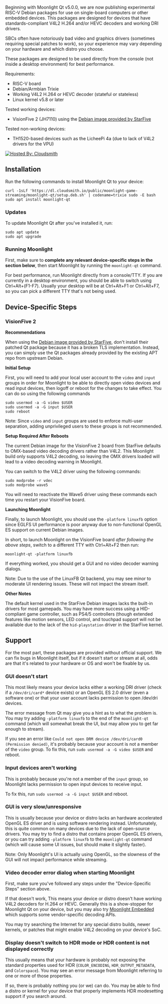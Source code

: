 Beginning with Moonlight Qt v5.0.0, we are now publishing experimental RISC-V Debian packages for use on single-board computers or other embedded devices. This packages are designed for devices that have standards-compliant V4L2 H.264 and/or HEVC decoders and working DRI drivers.

SBCs often have notoriously bad video and graphics drivers (sometimes requiring special patches to work), so your experience may vary depending on your hardware and which distro you choose.

These packages are designed to be used directly from the console (not inside a desktop environment) for best performance.

Requirements:
- RISC-V board
- Debian/Armbian Trixie
- Working V4L2 H.264 or HEVC decoder (stateful or stateless)
- Linux kernel v5.8 or later

Tested working devices:
- VisionFive 2 (JH7110) using the [Debian image provided by StarFive](https://rvspace.org/en/project/VisionFive2_Debian_User_Guide)

Tested non-working devices:
- TH1520-based devices such as the LicheePi 4a (due to lack of V4L2 drivers for the VPU)

[![Hosted By: Cloudsmith](https://img.shields.io/badge/OSS%20hosting%20by-cloudsmith-blue?logo=cloudsmith&style=for-the-badge)](https://cloudsmith.com)

## Installation
Run the following commands to install Moonlight Qt to your device:
```
curl -1sLf 'https://dl.cloudsmith.io/public/moonlight-game-streaming/moonlight-qt/setup.deb.sh' | codename=trixie sudo -E bash
sudo apt install moonlight-qt
```

### Updates
To update Moonlight Qt after you've installed it, run:
```
sudo apt update
sudo apt upgrade
```

### Running Moonlight

First, make sure to **complete any relevant device-specific steps in the section below**, then start Moonlight by running the `moonlight-qt` command.

For best performance, run Moonlight directly from a console/TTY. If you are currently in a desktop environment, you should be able to switch using Ctrl+Alt+(F1-F7). Usually your desktop will be at Ctrl+Alt+F1 or Ctrl+Alt+F7, so you can pick a different TTY that's not being used.

## Device-Specific Steps

### VisionFive 2


**Recommendations**

When using the [Debian image provided by StarFive](https://rvspace.org/en/project/VisionFive2_Debian_User_Guide), don't install their patched Qt package because it has a broken TLS implementation. Instead, you can simply use the Qt packages already provided by the existing APT repo from upstream Debian.

**Initial Setup**

First, you will need to add your local user account to the `video` and `input` groups in order for Moonlight to be able to directly open video devices and read input devices, then logoff or reboot for the changes to take effect. You can do so using the following commands
```
sudo usermod -a -G video $USER
sudo usermod -a -G input $USER
sudo reboot
```

Note: Since `video` and `input` groups are used to enforce multi-user separation, adding unprivileged users to these groups is not recommended.

**Setup Required After Reboots**

The current Debian image for the VisionFive 2 board from StarFive defaults to OMX-based video decoding drivers rather than V4L2. This Moonlight build only supports V4L2 decoding, so leaving the OMX drivers loaded will lead to a video decoding warning in Moonlight.

You can switch to the V4L2 driver using the following commands:
```
sudo modprobe -r vdec
sudo modprobe wave5
```

You will need to reactivate the Wave5 driver using these commands each time you restart your VisionFive board.

**Launching Moonlight**

Finally, to launch Moonlight, you should use the `-platform linuxfb` option since EGLFS UI performance is poor anyway due to non-functional OpenGL ES support on current Debian images. 

In short, to launch Moonlight on the VisionFive board _after following the above steps_, switch to a different TTY with Ctrl+Alt+F2 then run:
```
moonlight-qt -platform linuxfb
```

If everything worked, you should get a GUI and no video decoder warning dialogs.

Note: Due to the use of the LinuxFB Qt backend, you may see minor to moderate UI rendering issues. These will not impact the stream itself.

**Other Notes**

The default kernel used in the StarFive Debian images lacks the built-in drivers for most gamepads. You may have more success using a HID-compliant game controller, such as PS4/5 controllers (though extended features like motion sensors, LED control, and touchpad support will not be available due to the lack of the `hid-playstation` driver in the StarFive kernel.

## Support

For the most part, these packages are provided without official support. We can fix bugs in Moonlight itself, but if it doesn't start or stream at all, odds are that it's related to your hardware or OS and won't be fixable by us.

### GUI doesn't start

This most likely means your device lacks either a working DRI driver (check if a `/dev/dri/card*` device exists) or an OpenGL ES 2.0 driver (even a software one) or that your user account lacks permission to open /dev/dri devices.

The error message from Qt may give you a hint as to what the problem is. You may try adding `-platform linuxfb` to the end of the `moonlight-qt` command (which will somewhat break the UI, but may allow you to get far enough to stream).

If you see an error like `Could not open DRM device /dev/dri/card0 (Permission denied)`, it's probably because your account is not a member of the `video` group. To fix this, run `sudo usermod -a -G video $USER` and reboot.

### Input devices aren't working

This is probably because you're not a member of the `input` group, so Moonlight lacks permission to open input devices to receive input.

To fix this, run `sudo usermod -a -G input $USER` and reboot.

### GUI is very slow/unresponsive

This is usually because your device or distro lacks an hardware accelerated OpenGL ES driver and is using software rendering instead. Unfortunately, this is quite common on many devices due to the lack of open-source drivers. You may try to find a distro that contains proper OpenGL ES drivers, or you can try adding `-platform linuxfb` to the `moonlight-qt` command (which will cause some UI issues, but should make it slightly faster).

Note: Only Moonlight's UI is actually using OpenGL, so the slowness of the GUI will not impact performance while streaming.

### Video decoder error dialog when starting Moonlight

First, make sure you've followed any steps under the "Device-Specific Steps" section above.

If that doesn't work, This means your device or distro doesn't have working V4L2 decoders for H.264 or HEVC. Generally this is a show-stopper for Moonlight Qt on your device, but you may also try [Moonlight Embedded](https://github.com/moonlight-stream/moonlight-embedded) which supports some vendor-specific decoding APIs.

You may try searching the Internet for any special distro builds, newer kernels, or patches that might enable V4L2 decoding on your device's SoC.

### Display doesn't switch to HDR mode or HDR content is not displayed correctly

This usually means that your hardware is probably not exposing the standard properties used for HDR (`COLOR_ENCODING`, `HDR_OUTPUT_METADATA`, and `Colorspace`). You may see an error message from Moonlight referring to one or more of those properties.

If so, there is probably nothing you (or we) can do. You may be able to find a distro or kernel for your device that properly implements HDR modesetting support if you search around.
